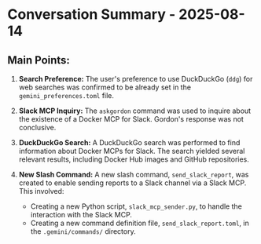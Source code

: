 # Conversation Summary - 2025-08-14

## Main Points:

1.  **Search Preference:** The user's preference to use DuckDuckGo (`ddg`) for web searches was confirmed to be already set in the `gemini_preferences.toml` file.

2.  **Slack MCP Inquiry:** The `askgordon` command was used to inquire about the existence of a Docker MCP for Slack. Gordon's response was not conclusive.

3.  **DuckDuckGo Search:** A DuckDuckGo search was performed to find information about Docker MCPs for Slack. The search yielded several relevant results, including Docker Hub images and GitHub repositories.

4.  **New Slash Command:** A new slash command, `send_slack_report`, was created to enable sending reports to a Slack channel via a Slack MCP. This involved:
    *   Creating a new Python script, `slack_mcp_sender.py`, to handle the interaction with the Slack MCP.
    *   Creating a new command definition file, `send_slack_report.toml`, in the `.gemini/commands/` directory.